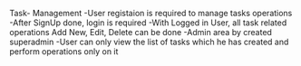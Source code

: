 Task- Management
-User registaion is required to manage tasks operations
-After SignUp done, login is required
-With Logged in User, all task related operations Add New, Edit, Delete can be done
-Admin area by created superadmin 
-User can only view the list of tasks which he has created and perform operations only on it
